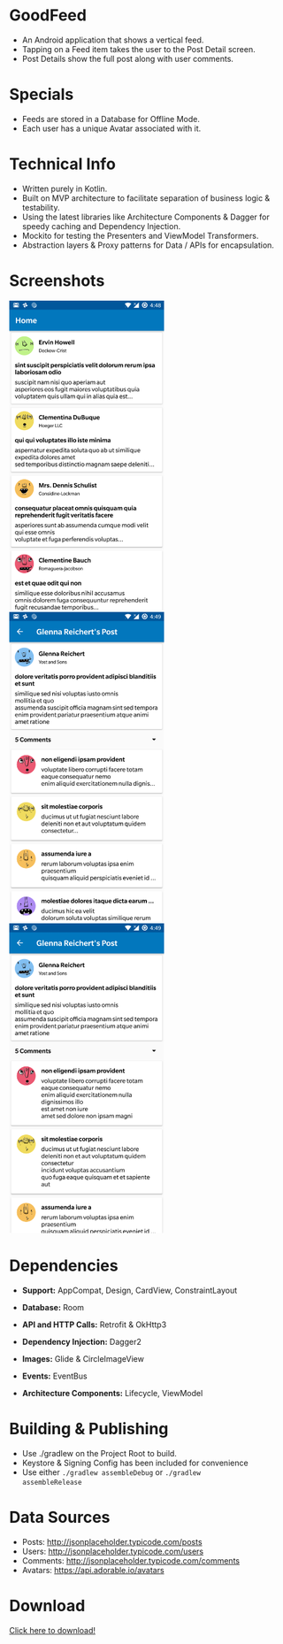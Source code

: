 # GoodFeed

* An Android application that shows a vertical feed.
* Tapping on a Feed item takes the user to the Post Detail screen.
* Post Details show the full post along with user comments.

# Specials

* Feeds are stored in a Database for Offline Mode.
* Each user has a unique Avatar associated with it.

# Technical Info

* Written purely in Kotlin.
* Built on MVP architecture to facilitate separation of business logic & testability.
* Using the latest libraries like Architecture Components & Dagger for speedy caching and Dependency Injection.
* Mockito for testing the Presenters and ViewModel Transformers.
* Abstraction layers & Proxy patterns for Data / APIs for encapsulation.

# Screenshots
<p>
  <img src="screenshots/home.png" width="280"/>
  <img src="screenshots/post-details.png" width="280"/>
  <img src="screenshots/post-details-comments-expanded.png" width="280"/>
</p>

# Dependencies

* <b>Support:</b> AppCompat, Design, CardView, ConstraintLayout

* <b>Database:</b> Room

* <b>API and HTTP Calls:</b> Retrofit & OkHttp3

* <b>Dependency Injection:</b> Dagger2

* <b>Images:</b> Glide & CircleImageView

* <b>Events:</b> EventBus

* <b>Architecture Components:</b> Lifecycle, ViewModel

# Building & Publishing

* Use ./gradlew on the Project Root to build.
* Keystore & Signing Config has been included for convenience
* Use either <code>./gradlew assembleDebug</code> or <code>./gradlew assembleRelease</code>

# Data Sources

* Posts: http://jsonplaceholder.typicode.com/posts
* Users: http://jsonplaceholder.typicode.com/users
* Comments: http://jsonplaceholder.typicode.com/comments
* Avatars: https://api.adorable.io/avatars

# Download

<a href="https://github.com/CalvinNor/GoodFeed/raw/develop/apk/GoodFeed%201.0.apk">Click here to download!</a>

